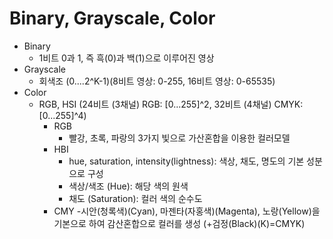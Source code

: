 # Binary, Grayscale, Color
 
- Binary 
    - 1비트 0과 1, 즉 흑(0)과 백(1)으로 이루어진 영상
- Grayscale 
    - 회색조 (0....2^K-1)(8비트 영상: 0-255, 16비트 영상: 0-65535)
- Color
    - RGB, HSI (24비트 (3채널) RGB: [0...255]^2, 32비트 (4채널) CMYK: [0...255]^4)
        - RGB
            - 빨강, 초록, 파랑의 3가지 빛으로 가산혼합을 이용한 컬러모델
        - HBI
            - hue, saturation, intensity(lightness): 색상, 채도, 명도의 기본 성분으로 구성
            - 색상/색조 (Hue): 해당 색의 원색
            - 채도 (Saturation): 컬러 색의 순수도
        - CMY
            -시안(청록색)(Cyan), 마젠타(자홍색)(Magenta), 노랑(Yellow)을 기본으로 하여 감산혼합으로 컬러를 생성 (+검정(Black)(K)=CMYK)